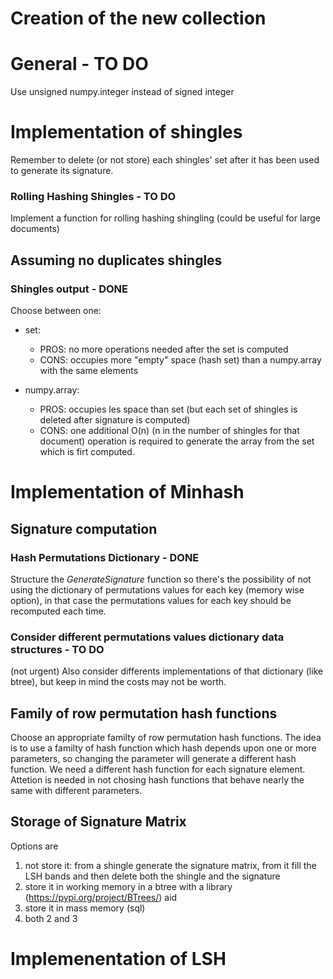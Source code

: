 # Creation of the new collection

# General - TO DO
Use unsigned numpy.integer instead of signed integer

# Implementation of shingles
Remember to delete (or not store) each shingles' set after it has been used to generate its signature.

### Rolling Hashing Shingles - TO DO
Implement a function for rolling hashing shingling (could be useful for large documents)

## Assuming no duplicates shingles
### Shingles output - DONE
Choose between one:
- set:
    - PROS: no more operations needed after the set is computed
    - CONS: occupies more "empty" space (hash set) than a numpy.array with the same elements

- numpy.array:
    - PROS: occupies les space than set (but each set of shingles is deleted after signature is computed)
    - CONS: one additional O(n) (n in the number of shingles for that document) operation is required to generate the array from the set which is firt computed.



# Implementation of Minhash

## Signature computation
### Hash Permutations Dictionary - DONE
Structure the *GenerateSignature* function so there's the possibility of not using the dictionary of permutations values for each key (memory wise option), in that case the permutations values for each key should be recomputed each time.

### Consider different permutations values dictionary data structures - TO DO
(not urgent)
Also consider differents implementations of that dictionary (like btree), but keep in mind the costs may not be worth.

## Family of row permutation hash functions
Choose an appropriate familty of row permutation hash functions.
The idea is to use a familty of hash function which hash depends upon one or more parameters,
so changing the parameter will generate a different hash function.
We need a different hash function for each signature element.
Attetion is needed in not chosing hash functions that behave nearly the same with 
different parameters. 

## Storage of Signature Matrix
Options are
1. not store it: from a shingle generate the signature matrix, from it fill the LSH bands
and then delete both the shingle and the signature
2. store it in working memory in a btree with a library (https://pypi.org/project/BTrees/) aid
3. store it in mass memory (sql)
4. both 2 and 3


# Implemenentation of LSH
